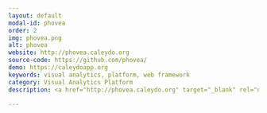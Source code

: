 ```yaml
---
layout: default
modal-id: phovea
order: 2
img: phovea.png
alt: phovea
website: http://phovea.caleydo.org
source-code: https://github.com/phovea/
demo: https://caleydoapp.org
keywords: visual analytics, platform, web framework
category: Visual Analytics Platform
description: <a href="http://phovea.caleydo.org" target="_blank" rel="noopener">Phovea</a> is novel web based client-server visual analysis platform. Samuel Gratzl developed the architecture of the platform and implemented most part of it. A set of demo application are hosted at <a href="https://caleydoapp.org" target="_blank" rel="noopener">caleydoapp.org</a>

---
```

